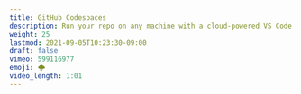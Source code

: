 ```yaml
---
title: GitHub Codespaces
description: Run your repo on any machine with a cloud-powered VS Code instance
weight: 25
lastmod: 2021-09-05T10:23:30-09:00
draft: false
vimeo: 599116977
emoji: 🌩️
video_length: 1:01
---
```

